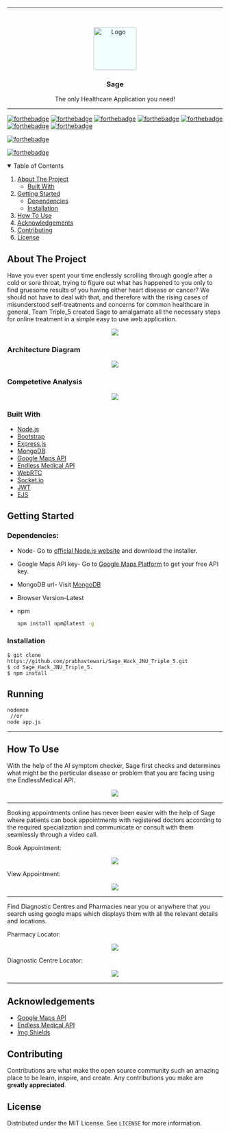 
***

<!-- PROJECT LOGO -->
<br />
<p align="center">
  <a href="https://github.com/prabhavtewari/Sage_Hack_JNU_Triple_5/blob/main/public/img/logo.png">
    <img src="./public/img/logo1.png" alt="Logo" width="100" style="background-color: azure;border-radius:3px;">
  </a>

  <h3 align="center">Sage</h3>
  <p align="center">
  The only Healthcare Application you need!
</p>

***

[![forthebadge](https://forthebadge.com/images/badges/made-with-javascript.svg)](https://forthebadge.com)
[![forthebadge](https://forthebadge.com/images/badges/open-source.svg)](https://forthebadge.com)
[![forthebadge](https://forthebadge.com/images/badges/uses-html.svg)](https://forthebadge.com)
[![forthebadge](https://forthebadge.com/images/badges/uses-css.svg)](https://forthebadge.com)
[![forthebadge](https://forthebadge.com/images/badges/uses-git.svg)](https://forthebadge.com)
[![forthebadge](https://forthebadge.com/images/badges/built-with-love.svg)](https://forthebadge.com)
[![forthebadge](https://forthebadge.com/images/badges/fo-real.svg)](https://forthebadge.com)

[![forthebadge](https://img.shields.io/badge/Made%20using-Google%20Maps-blue)](https://forthebadge.com)

[![forthebadge](https://img.shields.io/badge/Made%20using-Endless%20Medical-blue)](https://forthebadge.com)


<!-- TABLE OF CONTENTS -->
<details open="open">
  <summary>Table of Contents</summary>
  <ol>
    <li>
      <a href="#about-the-project">About The Project</a>
      <ul>
        <li><a href="#built-with">Built With</a></li>
      </ul>
    </li>
    <li>
      <a href="#getting-started">Getting Started</a>
      <ul>
        <li><a href="#dependencies">Dependencies</a></li>
        <li><a href="#installation">Installation</a></li>
      </ul>
    </li>
    <li><a href="#how-to-use">How To Use</a></li>
    <li><a href="#acknowledgements">Acknowledgements</a></li>
    <li><a href="contributing">Contributing</a></li>
    <li><a href="license">License</a></li>
  </ol>
</details>

<!-- ABOUT THE PROJECT -->
## About The Project

Have you ever spent your time endlessly scrolling through google after a cold or sore throat, trying to figure out what has happened to you only to find gruesome results of you having either heart disease or cancer?
We should not have to deal with that, and therefore with the rising cases of misunderstood self-treatments and concerns for common healthcare in general, Team Triple_5 created Sage to amalgamate all the necessary steps for online treatment in a simple easy to use web application.


  <p align='center'><img src="public/img/screenshots/1.JPG">
<p align="center">

### Architecture Diagram

<p align='center'><img src="screens/AchitectureDiagram.jpg">
<p align="center">

### Competetive Analysis

<p align='center'><img src="screens/CompiAnalysis.jpg">
<p align="center">

### Built With

* [Node.js](https://nodejs.org/en/)
* [Bootstrap](https://getbootstrap.com)
* [Express.js](https://expressjs.com)
* [MongoDB](https://www.mongodb.com/cloud)
* [Google Maps API](https://developers.google.com/maps)
* [Endless Medical API](https://endlessmedical.com/)
* [WebRTC](https://webrtc.org/)
* [Socket.io](https://socket.io/)
* [JWT](https://jwt.io/)
* [EJS](https://ejs.co/)


<!-- GETTING STARTED -->
## Getting Started


### Dependencies:

* Node-
  Go to [official Node.js website](https://nodejs.org/) and download the installer.
  
* Google Maps API key-
  Go to [Google Maps Platform](https://developers.google.com/maps) to get your free API key.
  
* MongoDB url-
  Visit [MongoDB](https://www.mongodb.com/) 
  
* Browser Version-Latest  
 
* npm
  ```sh
  npm install npm@latest -g
  ```


### Installation


    $ git clone https://github.com/prabhavtewari/Sage_Hack_JNU_Triple_5.git
    $ cd Sage_Hack_JNU_Triple_5.
    $ npm install
 

<!-- USAGE EXAMPLES -->
## Running

    nodemon
     //or
    node app.js
  
  ***
## How To Use
  
 With the help of the AI symptom checker, Sage first checks and determines what might be the particular disease or problem that you are facing using the  EndlessMedical API.
  

<p align='center'><img src="screens/screen2.jpg">
<p align="center">

  ***
  
Booking appointments online has never been easier with the help of Sage where patients can book appointments with registered doctors according to the required specialization and communicate or consult with them seamlessly through a video call.
  
Book Appointment:  
  
<p align='center'><img src="screens/screen3.jpg">
  <p align="center">
    
    
 View Appointment:
    
  <p align='center'><img src="screens/screen4.jpg">
  <p align="center">
    
  ***
  
  Find Diagnostic Centres and Pharmacies near you or anywhere that you search using google maps which displays them with all the relevant details and locations.
  
Pharmacy Locator:
<p align='center'><img src="public/img/screenshots/2.JPG">
<p align="center">

Diagnostic Centre Locator:
<p align='center'><img src="public/img/screenshots/3.JPG">
<p align="center">


***

<!-- ACKNOWLEDGEMENTS -->
## Acknowledgements

* [Google Maps API](https://developers.google.com/maps)
* [Endless Medical API](https://endlessmedical.com/)
* [Img Shields](https://shields.io)



<!-- CONTRIBUTING -->
## Contributing

Contributions are what make the open source community such an amazing place to be learn, inspire, and create. Any contributions you make are **greatly appreciated**.



<!-- LICENSE -->
## License

Distributed under the MIT License. See `LICENSE` for more information.
